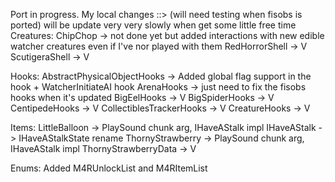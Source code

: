 Port in progress.
My local changes ::> (will need testing when fisobs is ported)
will be update very very slowly when get some little free time
Creatures:
ChipChop -> not done yet but added interactions with new edible watcher creatures even if I've nor played with them
RedHorrorShell -> V
ScutigeraShell -> V

Hooks:
AbstractPhysicalObjectHooks -> Added global flag support in the hook + WatcherInitiateAI hook
ArenaHooks -> just need to fix the fisobs hooks when it's updated
BigEelHooks -> V
BigSpiderHooks -> V
CentipedeHooks -> V
CollectiblesTrackerHooks -> V
CreatureHooks -> V

Items:
LittleBalloon -> PlaySound chunk arg, IHaveAStalk impl
IHaveAStalk -> IHaveAStalkState rename
ThornyStrawberry -> PlaySound chunk arg, IHaveAStalk impl
ThornyStrawberryData -> V

Enums:
Added M4RUnlockList and M4RItemList
